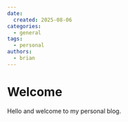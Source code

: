 ```yaml
---
date:
  created: 2025-08-06
categories:
  - general
tags:
  - personal
authors:
  - brian
---
```


# Welcome

Hello and welcome to my personal blog.
